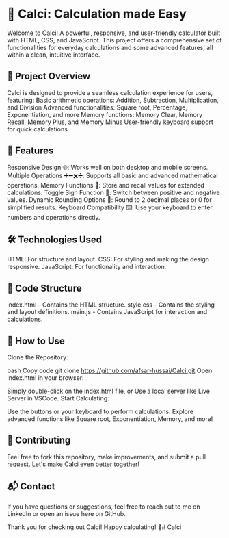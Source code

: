 
# 🧮 Calci: Calculation made Easy

Welcome to Calci! A powerful, responsive, and user-friendly calculator built with HTML, CSS, and JavaScript. This project offers a comprehensive set of functionalities for everyday calculations and some advanced features, all within a clean, intuitive interface.

## 📜 Project Overview

Calci is designed to provide a seamless calculation experience for users, featuring:
Basic arithmetic operations: Addition, Subtraction, Multiplication, and Division
Advanced functionalities: Square root, Percentage, Exponentiation, and more
Memory functions: Memory Clear, Memory Recall, Memory Plus, and Memory Minus
User-friendly keyboard support for quick calculations

## 🚀 Features

Responsive Design 🌐: Works well on both desktop and mobile screens.
Multiple Operations ➕➖✖️➗: Supports all basic and advanced mathematical operations.
Memory Functions 🧠: Store and recall values for extended calculations.
Toggle Sign Function 🔄: Switch between positive and negative values.
Dynamic Rounding Options 🎯: Round to 2 decimal places or 0 for simplified results.
Keyboard Compatibility ⌨️: Use your keyboard to enter numbers and operations directly.

## 🛠️ Technologies Used

HTML: For structure and layout.
CSS: For styling and making the design responsive.
JavaScript: For functionality and interaction.

## 📂 Code Structure

index.html - Contains the HTML structure.
style.css - Contains the styling and layout definitions.
main.js - Contains JavaScript for interaction and calculations.

## 🔧 How to Use

Clone the Repository:

bash
Copy code
git clone https://github.com/afsar-hussai/Calci.git
Open index.html in your browser:

Simply double-click on the index.html file, or
Use a local server like Live Server in VSCode.
Start Calculating:

Use the buttons or your keyboard to perform calculations.
Explore advanced functions like Square root, Exponentiation, Memory, and more!

## 🤝 Contributing

Feel free to fork this repository, make improvements, and submit a pull request. Let's make Calci even better together!

## 📬 Contact

If you have questions or suggestions, feel free to reach out to me on LinkedIn or open an issue here on GitHub.

Thank you for checking out Calci! Happy calculating! 🎉#   C a l c i 
